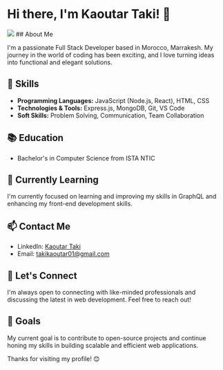# Hi there, I'm Kaoutar Taki! 👋

<img src='https://storyset.com/illustration/profile-data/pana'/>
## About Me

I'm a passionate Full Stack Developer based in Morocco, Marrakesh. My journey in the world of coding has been exciting, and I love turning ideas into functional and elegant solutions.

## 🔧 Skills

- **Programming Languages:** JavaScript (Node.js, React), HTML, CSS
- **Technologies & Tools:** Express.js, MongoDB, Git, VS Code
- **Soft Skills:** Problem Solving, Communication, Team Collaboration

## 📚 Education

- Bachelor's in Computer Science from ISTA NTIC

## 🌱 Currently Learning

I'm currently focused on learning and improving my skills in GraphQL and enhancing my front-end development skills.

## 📫 Contact Me

- LinkedIn: [Kaoutar Taki](https://www.linkedin.com/in/kaoutar-taki/)
- Email: takikaoutar01@gmail.com

## 💬 Let's Connect

I'm always open to connecting with like-minded professionals and discussing the latest in web development. Feel free to reach out!

## 🎯 Goals

My current goal is to contribute to open-source projects and continue honing my skills in building scalable and efficient web applications.

Thanks for visiting my profile! 😊

